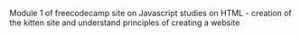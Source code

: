 Module 1 of freecodecamp site on Javascript studies on HTML - creation of the kitten site and understand principles of creating a website
